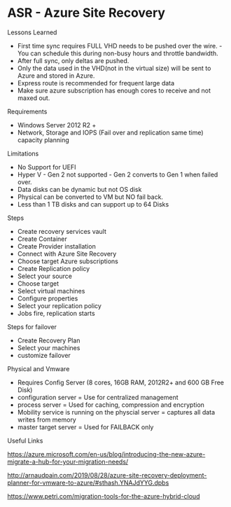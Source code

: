 # ASR - Azure Site Recovery

Lessons Learned

- First time sync requires FULL VHD needs to be pushed over the wire. - You can schedule this during non-busy hours and throttle bandwidth.
- After full sync, only deltas are pushed.
- Only the data used in the VHD(not in the virtual size) will be sent to Azure and stored in Azure.
- Express route is recommended for frequent large data
- Make sure azure subscription has enough cores to receive and not maxed out.

Requirements
- Windows Server 2012 R2 +
- Network, Storage and IOPS (Fail over and replication same time) capacity planning

Limitations
- No Support for UEFI
- Hyper V - Gen 2 not supported - Gen 2 converts to Gen 1 when failed over.
- Data disks can be dynamic but not OS disk
- Physical can be converted to VM but NO fail back.
- Less than 1 TB disks and can support up to 64 Disks

Steps
- Create recovery services vault
- Create Container
- Create Provider installation
- Connect with Azure Site Recovery
- Choose target Azure subscriptions
- Create Replication policy
- Select your source
- Choose target
- Select virtual machines
- Configure properties
- Select your replication policy
- Jobs fire, replication starts

Steps for failover
- Create Recovery Plan
- Select your machines
- customize failover

Physical and Vmware
- Requires Config Server (8 cores, 16GB RAM, 2012R2+ and 600 GB Free Disk)
- configuration server = Use for centralized management
- process server = Used for caching, compression and encryption
- Mobility service is running on the physcial server = captures all data writes from memory
- master target server = Used for FAILBACK only

Useful Links

https://azure.microsoft.com/en-us/blog/introducing-the-new-azure-migrate-a-hub-for-your-migration-needs/

http://arnaudpain.com/2019/08/28/azure-site-recovery-deployment-planner-for-vmware-to-azure/#sthash.YNAJdYYG.dpbs

https://www.petri.com/migration-tools-for-the-azure-hybrid-cloud



